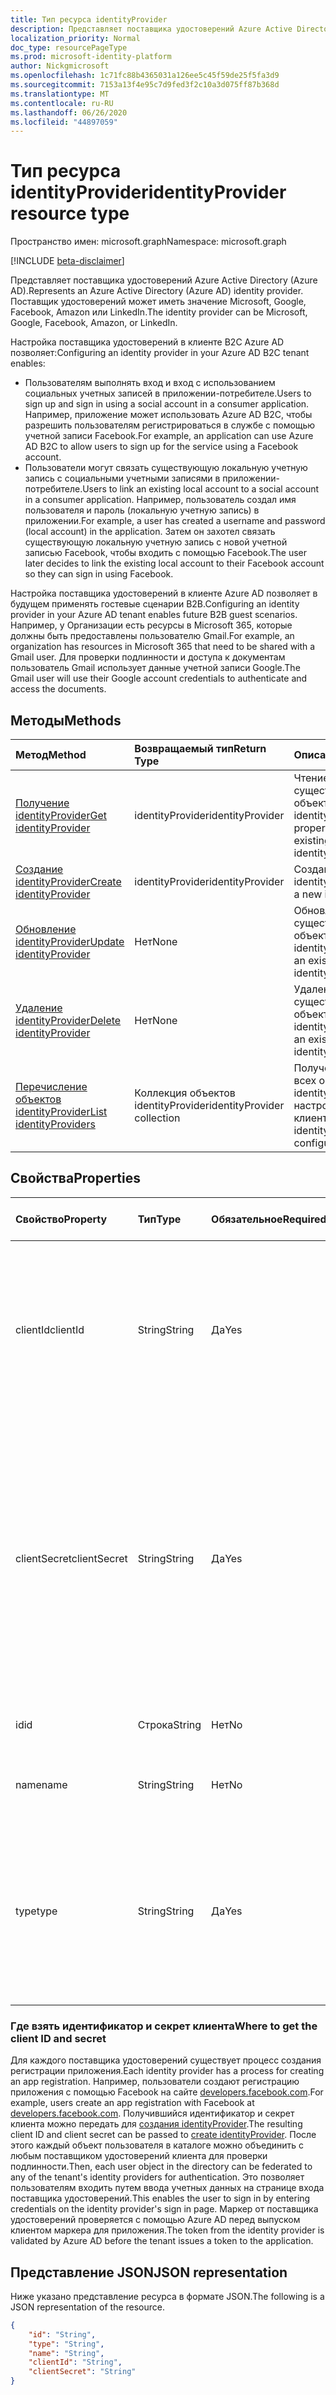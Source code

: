 ```yaml
---
title: Тип ресурса identityProvider
description: Представляет поставщика удостоверений Azure Active Directory (Azure AD). Поставщик удостоверений может иметь значение Microsoft, Google, Facebook, Amazon или LinkedIn.
localization_priority: Normal
doc_type: resourcePageType
ms.prod: microsoft-identity-platform
author: Nickgmicrosoft
ms.openlocfilehash: 1c71fc88b4365031a126ee5c45f59de25f5fa3d9
ms.sourcegitcommit: 7153a13f4e95c7d9fed3f2c10a3d075ff87b368d
ms.translationtype: MT
ms.contentlocale: ru-RU
ms.lasthandoff: 06/26/2020
ms.locfileid: "44897059"
---
```

# <a name="identityprovider-resource-type"></a><span data-ttu-id="a4109-104">Тип ресурса identityProvider</span><span class="sxs-lookup"><span data-stu-id="a4109-104">identityProvider resource type</span></span>

<span data-ttu-id="a4109-105">Пространство имен: microsoft.graph</span><span class="sxs-lookup"><span data-stu-id="a4109-105">Namespace: microsoft.graph</span></span>

[!INCLUDE [beta-disclaimer](../../includes/beta-disclaimer.md)]

<span data-ttu-id="a4109-106">Представляет поставщика удостоверений Azure Active Directory (Azure AD).</span><span class="sxs-lookup"><span data-stu-id="a4109-106">Represents an Azure Active Directory (Azure AD) identity provider.</span></span> <span data-ttu-id="a4109-107">Поставщик удостоверений может иметь значение Microsoft, Google, Facebook, Amazon или LinkedIn.</span><span class="sxs-lookup"><span data-stu-id="a4109-107">The identity provider can be Microsoft, Google, Facebook, Amazon, or LinkedIn.</span></span>

<span data-ttu-id="a4109-108">Настройка поставщика удостоверений в клиенте B2C Azure AD позволяет:</span><span class="sxs-lookup"><span data-stu-id="a4109-108">Configuring an identity provider in your Azure AD B2C tenant enables:</span></span>

* <span data-ttu-id="a4109-109">Пользователям выполнять вход и вход с использованием социальных учетных записей в приложении-потребителе.</span><span class="sxs-lookup"><span data-stu-id="a4109-109">Users to sign up and sign in using a social account in a consumer application.</span></span> <span data-ttu-id="a4109-110">Например, приложение может использовать Azure AD B2C, чтобы разрешить пользователям регистрироваться в службе с помощью учетной записи Facebook.</span><span class="sxs-lookup"><span data-stu-id="a4109-110">For example, an application can use Azure AD B2C to allow users to sign up for the service using a Facebook account.</span></span>
* <span data-ttu-id="a4109-111">Пользователи могут связать существующую локальную учетную запись с социальными учетными записями в приложении-потребителе.</span><span class="sxs-lookup"><span data-stu-id="a4109-111">Users to link an existing local account to a social account in a consumer application.</span></span> <span data-ttu-id="a4109-112">Например, пользователь создал имя пользователя и пароль (локальную учетную запись) в приложении.</span><span class="sxs-lookup"><span data-stu-id="a4109-112">For example, a user has created a username and password (local account) in the application.</span></span> <span data-ttu-id="a4109-113">Затем он захотел связать существующую локальную учетную запись с новой учетной записью Facebook, чтобы входить с помощью Facebook.</span><span class="sxs-lookup"><span data-stu-id="a4109-113">The user later decides to link the existing local account to their Facebook account so they can sign in using Facebook.</span></span>

<span data-ttu-id="a4109-114">Настройка поставщика удостоверений в клиенте Azure AD позволяет в будущем применять гостевые сценарии B2B.</span><span class="sxs-lookup"><span data-stu-id="a4109-114">Configuring an identity provider in your Azure AD tenant enables future B2B guest scenarios.</span></span> <span data-ttu-id="a4109-115">Например, у Организации есть ресурсы в Microsoft 365, которые должны быть предоставлены пользователю Gmail.</span><span class="sxs-lookup"><span data-stu-id="a4109-115">For example, an organization has resources in Microsoft 365 that need to be shared with a Gmail user.</span></span> <span data-ttu-id="a4109-116">Для проверки подлинности и доступа к документам пользователь Gmail использует данные учетной записи Google.</span><span class="sxs-lookup"><span data-stu-id="a4109-116">The Gmail user will use their Google account credentials to authenticate and access the documents.</span></span>

## <a name="methods"></a><span data-ttu-id="a4109-117">Методы</span><span class="sxs-lookup"><span data-stu-id="a4109-117">Methods</span></span>

| <span data-ttu-id="a4109-118">Метод</span><span class="sxs-lookup"><span data-stu-id="a4109-118">Method</span></span>       | <span data-ttu-id="a4109-119">Возвращаемый тип</span><span class="sxs-lookup"><span data-stu-id="a4109-119">Return Type</span></span>  |<span data-ttu-id="a4109-120">Описание</span><span class="sxs-lookup"><span data-stu-id="a4109-120">Description</span></span>|
|:---------------|:--------|:----------|
|[<span data-ttu-id="a4109-121">Получение identityProvider</span><span class="sxs-lookup"><span data-stu-id="a4109-121">Get identityProvider</span></span>](../api/identityprovider-get.md) |<span data-ttu-id="a4109-122">identityProvider</span><span class="sxs-lookup"><span data-stu-id="a4109-122">identityProvider</span></span>|<span data-ttu-id="a4109-123">Чтение свойств существующего объекта identityProvider.</span><span class="sxs-lookup"><span data-stu-id="a4109-123">Read properties of an existing identityProvider.</span></span>|
|[<span data-ttu-id="a4109-124">Создание identityProvider</span><span class="sxs-lookup"><span data-stu-id="a4109-124">Create identityProvider</span></span>](../api/identityprovider-post-identityproviders.md)|<span data-ttu-id="a4109-125">identityProvider</span><span class="sxs-lookup"><span data-stu-id="a4109-125">identityProvider</span></span>|<span data-ttu-id="a4109-126">Создание объекта identityProvider.</span><span class="sxs-lookup"><span data-stu-id="a4109-126">Create a new identityProvider.</span></span>|
|[<span data-ttu-id="a4109-127">Обновление identityProvider</span><span class="sxs-lookup"><span data-stu-id="a4109-127">Update identityProvider</span></span>](../api/identityprovider-update.md)|<span data-ttu-id="a4109-128">Нет</span><span class="sxs-lookup"><span data-stu-id="a4109-128">None</span></span>|<span data-ttu-id="a4109-129">Обновление существующего объекта identityProvider.</span><span class="sxs-lookup"><span data-stu-id="a4109-129">Update an existing identityProvider.</span></span>|
|[<span data-ttu-id="a4109-130">Удаление identityProvider</span><span class="sxs-lookup"><span data-stu-id="a4109-130">Delete identityProvider</span></span>](../api/identityprovider-delete.md)|<span data-ttu-id="a4109-131">Нет</span><span class="sxs-lookup"><span data-stu-id="a4109-131">None</span></span>|<span data-ttu-id="a4109-132">Удаление существующего объекта identityProvider.</span><span class="sxs-lookup"><span data-stu-id="a4109-132">Delete an existing identityProvider.</span></span>|
|[<span data-ttu-id="a4109-133">Перечисление объектов identityProvider</span><span class="sxs-lookup"><span data-stu-id="a4109-133">List identityProviders</span></span>](../api/identityprovider-list.md)|<span data-ttu-id="a4109-134">Коллекция объектов identityProvider</span><span class="sxs-lookup"><span data-stu-id="a4109-134">identityProvider collection</span></span>|<span data-ttu-id="a4109-135">Получение списка всех объектов identityProvider, настроенных в клиенте.</span><span class="sxs-lookup"><span data-stu-id="a4109-135">List all identityProviders configured in a tenant.</span></span>|

## <a name="properties"></a><span data-ttu-id="a4109-136">Свойства</span><span class="sxs-lookup"><span data-stu-id="a4109-136">Properties</span></span>

|<span data-ttu-id="a4109-137">Свойство</span><span class="sxs-lookup"><span data-stu-id="a4109-137">Property</span></span>|<span data-ttu-id="a4109-138">Тип</span><span class="sxs-lookup"><span data-stu-id="a4109-138">Type</span></span>|<span data-ttu-id="a4109-139">Обязательное</span><span class="sxs-lookup"><span data-stu-id="a4109-139">Required</span></span>|<span data-ttu-id="a4109-140">Допускается значение null</span><span class="sxs-lookup"><span data-stu-id="a4109-140">Nullable</span></span>|<span data-ttu-id="a4109-141">Описание</span><span class="sxs-lookup"><span data-stu-id="a4109-141">Description</span></span>|
|:---------------|:--------|:--------|:--------|:----------|
|<span data-ttu-id="a4109-142">clientId</span><span class="sxs-lookup"><span data-stu-id="a4109-142">clientId</span></span>|<span data-ttu-id="a4109-143">String</span><span class="sxs-lookup"><span data-stu-id="a4109-143">String</span></span>|<span data-ttu-id="a4109-144">Да</span><span class="sxs-lookup"><span data-stu-id="a4109-144">Yes</span></span>|<span data-ttu-id="a4109-145">Нет</span><span class="sxs-lookup"><span data-stu-id="a4109-145">No</span></span>|<span data-ttu-id="a4109-146">Идентификатор клиента для приложения.</span><span class="sxs-lookup"><span data-stu-id="a4109-146">The client ID for the application.</span></span> <span data-ttu-id="a4109-147">Это идентификатор клиента, полученный при регистрации приложения с помощью поставщика удостоверений.</span><span class="sxs-lookup"><span data-stu-id="a4109-147">This is the client ID obtained when registering the application with the identity provider.</span></span>|
|<span data-ttu-id="a4109-148">clientSecret</span><span class="sxs-lookup"><span data-stu-id="a4109-148">clientSecret</span></span>|<span data-ttu-id="a4109-149">String</span><span class="sxs-lookup"><span data-stu-id="a4109-149">String</span></span>|<span data-ttu-id="a4109-150">Да</span><span class="sxs-lookup"><span data-stu-id="a4109-150">Yes</span></span>|<span data-ttu-id="a4109-151">Нет</span><span class="sxs-lookup"><span data-stu-id="a4109-151">No</span></span>|<span data-ttu-id="a4109-152">Секрет клиента для приложения.</span><span class="sxs-lookup"><span data-stu-id="a4109-152">The client secret for the application.</span></span> <span data-ttu-id="a4109-153">Это секрет клиента, полученный при регистрации приложения с помощью поставщика удостоверений.</span><span class="sxs-lookup"><span data-stu-id="a4109-153">This is the client secret obtained when registering the application with the identity provider.</span></span> <span data-ttu-id="a4109-154">Только для записи.</span><span class="sxs-lookup"><span data-stu-id="a4109-154">This is write-only.</span></span> <span data-ttu-id="a4109-155">Операция чтения возвращает "\*\*\*\*".</span><span class="sxs-lookup"><span data-stu-id="a4109-155">A read operation will return "\*\*\*\*".</span></span>|
|<span data-ttu-id="a4109-156">id</span><span class="sxs-lookup"><span data-stu-id="a4109-156">id</span></span>|<span data-ttu-id="a4109-157">Строка</span><span class="sxs-lookup"><span data-stu-id="a4109-157">String</span></span>|<span data-ttu-id="a4109-158">Нет</span><span class="sxs-lookup"><span data-stu-id="a4109-158">No</span></span>|<span data-ttu-id="a4109-159">Нет</span><span class="sxs-lookup"><span data-stu-id="a4109-159">No</span></span>|<span data-ttu-id="a4109-160">Идентификатор поставщика удостоверений.</span><span class="sxs-lookup"><span data-stu-id="a4109-160">The ID of the identity provider.</span></span>|
|<span data-ttu-id="a4109-161">name</span><span class="sxs-lookup"><span data-stu-id="a4109-161">name</span></span>|<span data-ttu-id="a4109-162">String</span><span class="sxs-lookup"><span data-stu-id="a4109-162">String</span></span>|<span data-ttu-id="a4109-163">Нет</span><span class="sxs-lookup"><span data-stu-id="a4109-163">No</span></span>|<span data-ttu-id="a4109-164">Нет</span><span class="sxs-lookup"><span data-stu-id="a4109-164">No</span></span>|<span data-ttu-id="a4109-165">Отображаемое имя поставщика удостоверений.</span><span class="sxs-lookup"><span data-stu-id="a4109-165">The display name of the identity provider.</span></span>|
|<span data-ttu-id="a4109-166">type</span><span class="sxs-lookup"><span data-stu-id="a4109-166">type</span></span>|<span data-ttu-id="a4109-167">String</span><span class="sxs-lookup"><span data-stu-id="a4109-167">String</span></span>|<span data-ttu-id="a4109-168">Да</span><span class="sxs-lookup"><span data-stu-id="a4109-168">Yes</span></span>|<span data-ttu-id="a4109-169">Нет</span><span class="sxs-lookup"><span data-stu-id="a4109-169">No</span></span>|<span data-ttu-id="a4109-170">Тип поставщика удостоверений</span><span class="sxs-lookup"><span data-stu-id="a4109-170">The identity provider type.</span></span> <span data-ttu-id="a4109-171">Он должен иметь одно из следующих значений:</span><span class="sxs-lookup"><span data-stu-id="a4109-171">It must be one of the following values:</span></span> <ul><li/><span data-ttu-id="a4109-172">Microsoft</span><span class="sxs-lookup"><span data-stu-id="a4109-172">Microsoft</span></span><li/><span data-ttu-id="a4109-173">Google</span><span class="sxs-lookup"><span data-stu-id="a4109-173">Google</span></span><li/><span data-ttu-id="a4109-174">Amazon</span><span class="sxs-lookup"><span data-stu-id="a4109-174">Amazon</span></span><li/><span data-ttu-id="a4109-175">LinkedIn</span><span class="sxs-lookup"><span data-stu-id="a4109-175">LinkedIn</span></span><li/><span data-ttu-id="a4109-176">Facebook</span><span class="sxs-lookup"><span data-stu-id="a4109-176">Facebook</span></span></ul>|

### <a name="where-to-get-the-client-id-and-secret"></a><span data-ttu-id="a4109-177">Где взять идентификатор и секрет клиента</span><span class="sxs-lookup"><span data-stu-id="a4109-177">Where to get the client ID and secret</span></span>

<span data-ttu-id="a4109-178">Для каждого поставщика удостоверений существует процесс создания регистрации приложения.</span><span class="sxs-lookup"><span data-stu-id="a4109-178">Each identity provider has a process for creating an app registration.</span></span> <span data-ttu-id="a4109-179">Например, пользователи создают регистрацию приложения с помощью Facebook на сайте [developers.facebook.com](https://developers.facebook.com/).</span><span class="sxs-lookup"><span data-stu-id="a4109-179">For example, users create an app registration with Facebook at [developers.facebook.com](https://developers.facebook.com/).</span></span> <span data-ttu-id="a4109-180">Получившийся идентификатор и секрет клиента можно передать для [создания identityProvider](../api/identityprovider-post-identityproviders.md).</span><span class="sxs-lookup"><span data-stu-id="a4109-180">The resulting client ID and client secret can be passed to [create identityProvider](../api/identityprovider-post-identityproviders.md).</span></span> <span data-ttu-id="a4109-181">После этого каждый объект пользователя в каталоге можно объединить с любым поставщиком удостоверений клиента для проверки подлинности.</span><span class="sxs-lookup"><span data-stu-id="a4109-181">Then, each user object in the directory can be federated to any of the tenant's identity providers for authentication.</span></span> <span data-ttu-id="a4109-182">Это позволяет пользователям входить путем ввода учетных данных на странице входа поставщика удостоверений.</span><span class="sxs-lookup"><span data-stu-id="a4109-182">This enables the user to sign in by entering credentials on the identity provider's sign in page.</span></span> <span data-ttu-id="a4109-183">Маркер от поставщика удостоверений проверяется с помощью Azure AD перед выпуском клиентом маркера для приложения.</span><span class="sxs-lookup"><span data-stu-id="a4109-183">The token from the identity provider is validated by Azure AD before the tenant issues a token to the application.</span></span>

## <a name="json-representation"></a><span data-ttu-id="a4109-184">Представление JSON</span><span class="sxs-lookup"><span data-stu-id="a4109-184">JSON representation</span></span>

<span data-ttu-id="a4109-185">Ниже указано представление ресурса в формате JSON.</span><span class="sxs-lookup"><span data-stu-id="a4109-185">The following is a JSON representation of the resource.</span></span>

<!-- {
  "blockType": "resource",
  "@odata.type": "microsoft.graph.IdentityProvider"
} -->

```json
{
    "id": "String",
    "type": "String",
    "name": "String",
    "clientId": "String",
    "clientSecret": "String"
}
```
